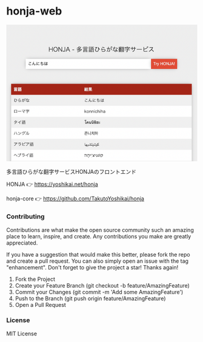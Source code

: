 # honja-web

<img src="./honja.png" width="600">

多言語ひらがな翻字サービスHONJAのフロントエンド

HONJA 👉 https://yoshikai.net/honja

honja-core 👉 https://github.com/TakutoYoshikai/honja

### Contributing

Contributions are what make the open source community such an amazing place to learn, inspire, and create. Any contributions you make are greatly appreciated.

If you have a suggestion that would make this better, please fork the repo and create a pull request. You can also simply open an issue with the tag "enhancement". Don't forget to give the project a star! Thanks again!

1. Fork the Project
2. Create your Feature Branch (git checkout -b feature/AmazingFeature)
3. Commit your Changes (git commit -m 'Add some AmazingFeature')
4. Push to the Branch (git push origin feature/AmazingFeature)
5. Open a Pull Request

### License
MIT License

